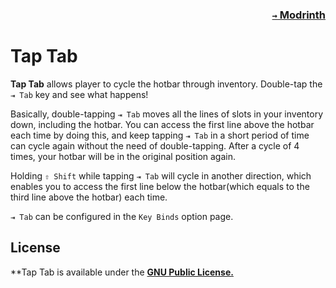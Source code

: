 ### <p align=right>[`→` Modrinth](https://modrinth.com/mod/taptab)</p>

# Tap Tab

**Tap Tab** allows player to cycle the hotbar through inventory. Double-tap the `⇥ Tab` key and see what happens!

Basically, double-tapping `⇥ Tab` moves all the lines of slots in your inventory down, including the hotbar. You can access the first line above the hotbar each time by doing this, and keep tapping `⇥ Tab` in a short period of time can cycle again without the need of double-tapping. After a cycle of 4 times, your hotbar will be in the original position again.

Holding `⇧ Shift` while tapping `⇥ Tab` will cycle in another direction, which enables you to access the first line below the hotbar(which equals to the third line above the hotbar) each time.

`⇥ Tab` can be configured in the `Key Binds` option page.

## License

**Tap Tab is available under the **[GNU Public License.](LICENSE)**
